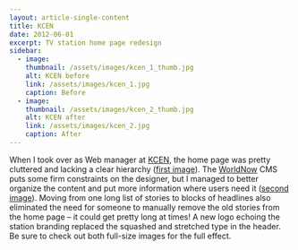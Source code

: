 ```yaml
---
layout: article-single-content
title: KCEN
date: 2012-06-01
excerpt: TV station home page redesign
sidebar:
  - image:
    thumbnail: /assets/images/kcen_1_thumb.jpg
    alt: KCEN before
    link: /assets/images/kcen_1.jpg
    caption: Before
  - image:
    thumbnail: /assets/images/kcen_2_thumb.jpg
    alt: KCEN after
    link: /assets/images/kcen_2.jpg
    caption: After
---
```


When I took over as Web manager at [KCEN](http://kcentv.com/), the home page was pretty cluttered and lacking a clear hierarchy ([first image](/assets/images/kcen_1.jpg)). The [WorldNow](http://www.worldnow.com/) CMS puts some firm constraints on the designer, but I managed to better organize the content and put more information where users need it ([second image](/assets/images/kcen_2.jpg)). Moving from one long list of stories to blocks of headlines also eliminated the need for someone to manually remove the old stories from the home page – it could get pretty long at times! A new logo echoing the station branding replaced the squashed and stretched type in the header. Be sure to check out both full-size images for the full effect.
